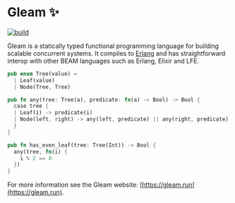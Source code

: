 # Gleam ✨

[![build](https://circleci.com/gh/lpil/gleam.svg?style=shield)](https://circleci.com/gh/lpil/gleam)

Gleam is a statically typed functional programming language for building
scalable concurrent systems. It compiles to [Erlang](http://www.erlang.org/)
and has straightforward interop with other BEAM languages such as Erlang,
Elixir and LFE.

```rust
pub enum Tree(value) =
  | Leaf(value)
  | Node(Tree, Tree)

pub fn any(tree: Tree(a), predicate: fn(a) -> Bool) -> Bool {
  case tree {
  | Leaf(i) -> predicate(i)
  | Node(left, right) -> any(left, predicate) || any(right, predicate)
  }
}

pub fn has_even_leaf(tree: Tree(Int)) -> Bool {
  any(tree, fn(i) {
    i % 2 == 0
  })
}
```

For more information see the Gleam website: [https://gleam.run](https://gleam.run).
